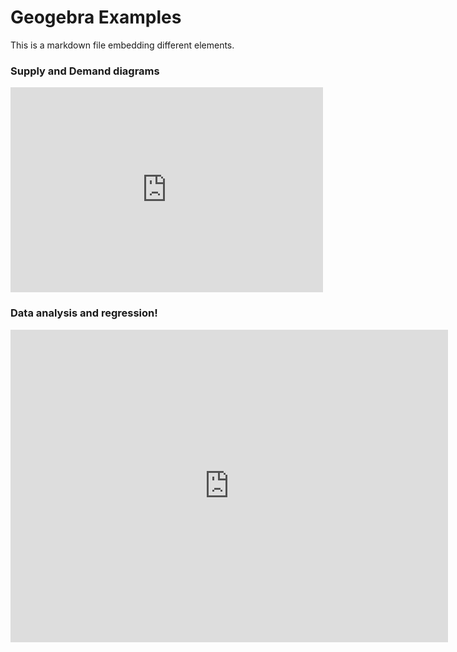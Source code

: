# Geogebra Examples

This is a markdown file embedding different elements.  

### Supply and Demand diagrams



<iframe scrolling="no" title="Simple Diagrams" src="https://www.geogebra.org/material/iframe/id/yhrp4fy4/width/500/height/328/border/888888/sfsb/true/smb/false/stb/false/stbh/false/ai/false/asb/false/sri/true/rc/false/ld/false/sdz/true/ctl/false" width="500px" height="328px" style="border:0px;"> </iframe>



### Data analysis and regression!



<iframe scrolling="no" title="Fit Corona" src="https://www.geogebra.org/material/iframe/id/xpydhdxw/width/700/height/500/border/888888/sfsb/true/smb/false/stb/false/stbh/false/ai/false/asb/false/sri/true/rc/false/ld/false/sdz/true/ctl/false" width="700px" height="500px" style="border:0px;"> </iframe>

